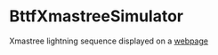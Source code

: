 # BttfXmastreeSimulator
Xmastree lightning sequence displayed on a [webpage](https://iodeo.github.io/BttfXmastreeSimulator/)
